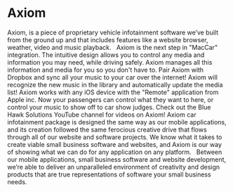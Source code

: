 Axiom
=====

Axiom, is a piece of proprietary vehicle infotainment software we’ve built from the ground up and that includes features like a website browser, weather, video and music playback.   Axiom is the next step in "MacCar" integration. The intuitive design allows you to control any media and information you may need, while driving safely. Axiom manages all this information and media for you so you don't have to.   Pair Axiom with Dropbox and sync all your music to your car over the internet! Axiom will recognize the new music in the library and automatically update the media list!    Axiom works with any iOS device with the "Remote" application from Apple inc. Now your passengers can control what they want to here, or control your music to show off to car show judges.   Check out the Blue Hawk Solutions YouTube channel for videos on Axiom!   Axiom car infotainment package is designed the same way as our mobile applications, and its creation followed the same ferocious creative drive that flows through all of our website and software projects. We know what it takes to create viable small business software and websites, and Axiom is our way of showing what we can do for any application on any platform.   Between our mobile applications, small business software and website development, we’re able to deliver an unparalleled environment of creativity and design products that are true representations of software your small business needs.   

